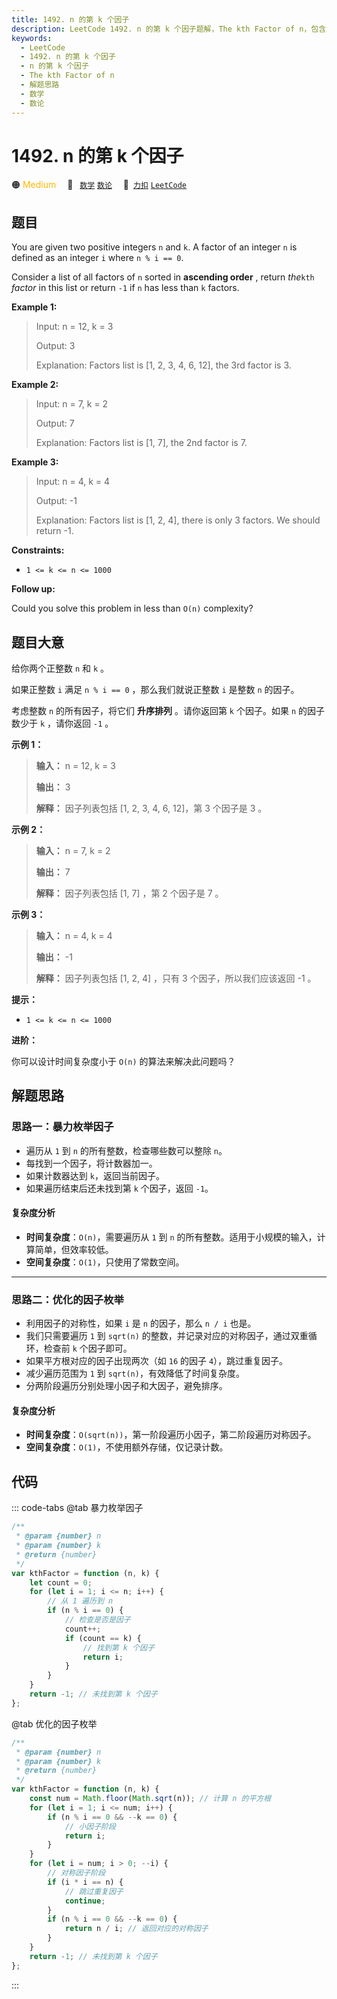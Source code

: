 ```yaml
---
title: 1492. n 的第 k 个因子
description: LeetCode 1492. n 的第 k 个因子题解，The kth Factor of n，包含解题思路、复杂度分析以及完整的 JavaScript 代码实现。
keywords:
  - LeetCode
  - 1492. n 的第 k 个因子
  - n 的第 k 个因子
  - The kth Factor of n
  - 解题思路
  - 数学
  - 数论
---
```


# 1492. n 的第 k 个因子

🟠 <font color=#ffb800>Medium</font>&emsp; 🔖&ensp; [`数学`](/tag/math.md) [`数论`](/tag/number-theory.md)&emsp; 🔗&ensp;[`力扣`](https://leetcode.cn/problems/the-kth-factor-of-n) [`LeetCode`](https://leetcode.com/problems/the-kth-factor-of-n)

## 题目

You are given two positive integers `n` and `k`. A factor of an integer `n` is
defined as an integer `i` where `n % i == 0`.

Consider a list of all factors of `n` sorted in **ascending order** , return
_the_`kth` _factor_ in this list or return `-1` if `n` has less than `k`
factors.

**Example 1:**

> Input: n = 12, k = 3
>
> Output: 3
>
> Explanation: Factors list is [1, 2, 3, 4, 6, 12], the 3rd factor is 3.

**Example 2:**

> Input: n = 7, k = 2
>
> Output: 7
>
> Explanation: Factors list is [1, 7], the 2nd factor is 7.

**Example 3:**

> Input: n = 4, k = 4
>
> Output: -1
>
> Explanation: Factors list is [1, 2, 4], there is only 3 factors. We should return -1.

**Constraints:**

- `1 <= k <= n <= 1000`

**Follow up:**

Could you solve this problem in less than `O(n)` complexity?

## 题目大意

给你两个正整数 `n` 和 `k` 。

如果正整数 `i` 满足 `n % i == 0` ，那么我们就说正整数 `i` 是整数 `n` 的因子。

考虑整数 `n` 的所有因子，将它们 **升序排列** 。请你返回第 `k` 个因子。如果 `n` 的因子数少于 `k` ，请你返回 `-1` 。

**示例 1：**

> **输入：** n = 12, k = 3
>
> **输出：** 3
>
> **解释：** 因子列表包括 [1, 2, 3, 4, 6, 12]，第 3 个因子是 3 。

**示例 2：**

> **输入：** n = 7, k = 2
>
> **输出：** 7
>
> **解释：** 因子列表包括 [1, 7] ，第 2 个因子是 7 。

**示例 3：**

> **输入：** n = 4, k = 4
>
> **输出：** -1
>
> **解释：** 因子列表包括 [1, 2, 4] ，只有 3 个因子，所以我们应该返回 -1 。

**提示：**

- `1 <= k <= n <= 1000`

**进阶：**

你可以设计时间复杂度小于 `O(n)` 的算法来解决此问题吗？

## 解题思路

### 思路一：暴力枚举因子

- 遍历从 `1` 到 `n` 的所有整数，检查哪些数可以整除 `n`。
- 每找到一个因子，将计数器加一。
- 如果计数器达到 `k`，返回当前因子。
- 如果遍历结束后还未找到第 `k` 个因子，返回 `-1`。

#### 复杂度分析

- **时间复杂度**：`O(n)`，需要遍历从 `1` 到 `n` 的所有整数。适用于小规模的输入，计算简单，但效率较低。
- **空间复杂度**：`O(1)`，只使用了常数空间。

---

### 思路二：优化的因子枚举

- 利用因子的对称性，如果 `i` 是 `n` 的因子，那么 `n / i` 也是。
- 我们只需要遍历 `1` 到 `sqrt(n)` 的整数，并记录对应的对称因子，通过双重循环，检查前 `k` 个因子即可。
- 如果平方根对应的因子出现两次（如 `16` 的因子 `4`），跳过重复因子。
- 减少遍历范围为 `1` 到 `sqrt(n)`，有效降低了时间复杂度。
- 分两阶段遍历分别处理小因子和大因子，避免排序。

#### 复杂度分析

- **时间复杂度**：`O(sqrt(n))`，第一阶段遍历小因子，第二阶段遍历对称因子。
- **空间复杂度**：`O(1)`，不使用额外存储，仅记录计数。

## 代码

::: code-tabs
@tab 暴力枚举因子

```javascript
/**
 * @param {number} n
 * @param {number} k
 * @return {number}
 */
var kthFactor = function (n, k) {
	let count = 0;
	for (let i = 1; i <= n; i++) {
		// 从 1 遍历到 n
		if (n % i == 0) {
			// 检查是否是因子
			count++;
			if (count == k) {
				// 找到第 k 个因子
				return i;
			}
		}
	}
	return -1; // 未找到第 k 个因子
};
```

@tab 优化的因子枚举

```javascript
/**
 * @param {number} n
 * @param {number} k
 * @return {number}
 */
var kthFactor = function (n, k) {
	const num = Math.floor(Math.sqrt(n)); // 计算 n 的平方根
	for (let i = 1; i <= num; i++) {
		if (n % i == 0 && --k == 0) {
			// 小因子阶段
			return i;
		}
	}
	for (let i = num; i > 0; --i) {
		// 对称因子阶段
		if (i * i == n) {
			// 跳过重复因子
			continue;
		}
		if (n % i == 0 && --k == 0) {
			return n / i; // 返回对应的对称因子
		}
	}
	return -1; // 未找到第 k 个因子
};
```

:::
